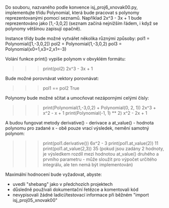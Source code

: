 Do souboru, nazvaného podle konvence isj_proj6_xnovak00.py, implementujte třídu Polynomial, která bude pracovat s polynomy reprezentovanými pomocí seznamů. Například 2x^3 - 3x + 1 bude  reprezentováno jako [1,-3,0,2] (seznam začíná nejnižším řádem, i když se polynomy většinou zapisují opačně).

Instance třídy bude možné vytvářet několika různými způsoby:
pol1 = Polynomial([1,-3,0,2])
pol2 = Polynomial(1,-3,0,2)
pol3 = Polynomial(x0=1,x3=2,x1=-3)

Volání funkce print() vypíše polynom v obvyklém formátu:
>>> print(pol2)
2x^3 - 3x + 1

Bude možné porovnávat vektory porovnávat:
>>> pol1 == pol2
True

Polynomy bude možné sčítat a umocňovat nezápornými celými čísly:
>>> print(Polynomial(1,-3,0,2) + Polynomial(0, 2, 1))
2x^3 + x^2 - x + 1
>>> print(Polynomial(-1, 1) ** 2)
x^2 - 2x  + 1

A budou fungovat metody derivative() - derivace a at_value() - hodnota polynomu pro zadané x - obě pouze vrací výsledek, nemění samotný polynom:
>>> print(pol1.derivative())
6x^2 - 3
>>> print(pol1.at_value(2))
11
>>> print(pol1.at_value(2,3))
35
(pokud jsou zadány 2 hodnoty, je výsledkem rozdíl mezi hodnotou at_value() druhého a prvního parametru - může sloužit pro výpočet určitého integrálu, ale ten nemá být implementován)

Maximální hodnocení bude vyžadovat, abyste:
- uvedli "shebang" jako v předchozích projektech
- důsledně používali dokumentační řetězce a komentovali kód
- nevypisovali žádné ladicí/testovací informace při běžném "import isj_proj05_xnovak00"
